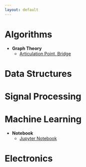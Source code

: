 ```yaml
---
layout: default
---
```


# [](#header-1) Algorithms
- **Graph Theory**
    - [Articulation Point, Bridge](articulation.md)





# [](#header-1) Data Structures





# [](#header-1) Signal Processing




# [](#header-1) Machine Learning
- **Notebook**
     - [Jupyter Notebook](Our_first_notebook.md)




# [](#header-1) Electronics